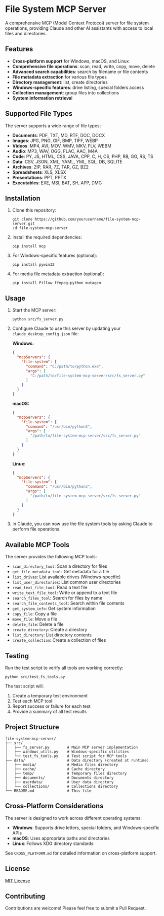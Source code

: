 # File System MCP Server

A comprehensive MCP (Model Context Protocol) server for file system operations, providing Claude and other AI assistants with access to local files and directories.

## Features

- **Cross-platform support** for Windows, macOS, and Linux
- **Comprehensive file operations**: scan, read, write, copy, move, delete
- **Advanced search capabilities**: search by filename or file contents
- **File metadata extraction** for various file types
- **Directory management**: list, create directories
- **Windows-specific features**: drive listing, special folders access
- **Collection management**: group files into collections
- **System information retrieval**

## Supported File Types

The server supports a wide range of file types:

- **Documents**: PDF, TXT, MD, RTF, DOC, DOCX
- **Images**: JPG, PNG, GIF, BMP, TIFF, WEBP
- **Videos**: MP4, AVI, MOV, WMV, MKV, FLV, WEBM
- **Audio**: MP3, WAV, OGG, FLAC, AAC, M4A
- **Code**: PY, JS, HTML, CSS, JAVA, CPP, C, H, CS, PHP, RB, GO, RS, TS
- **Data**: CSV, JSON, XML, YAML, YML, SQL, DB, SQLITE
- **Archives**: ZIP, RAR, 7Z, TAR, GZ, BZ2
- **Spreadsheets**: XLS, XLSX
- **Presentations**: PPT, PPTX
- **Executables**: EXE, MSI, BAT, SH, APP, DMG

## Installation

1. Clone this repository:
   ```
   git clone https://github.com/yourusername/file-system-mcp-server.git
   cd file-system-mcp-server
   ```

2. Install the required dependencies:
   ```
   pip install mcp
   ```

3. For Windows-specific features (optional):
   ```
   pip install pywin32
   ```

4. For media file metadata extraction (optional):
   ```
   pip install Pillow ffmpeg-python mutagen
   ```

## Usage

1. Start the MCP server:
   ```
   python src/fs_server.py
   ```

2. Configure Claude to use this server by updating your `claude_desktop_config.json` file:

   **Windows:**
   ```json
   {
     "mcpServers": {
       "file-system": {
         "command": "C:/path/to/python.exe",
         "args": [
           "C:/path/to/file-system-mcp-server/src/fs_server.py"
         ]
       }
     }
   }
   ```

   **macOS:**
   ```json
   {
     "mcpServers": {
       "file-system": {
         "command": "/usr/bin/python3",
         "args": [
           "/path/to/file-system-mcp-server/src/fs_server.py"
         ]
       }
     }
   }
   ```

   **Linux:**
   ```json
   {
     "mcpServers": {
       "file-system": {
         "command": "/usr/bin/python3",
         "args": [
           "/path/to/file-system-mcp-server/src/fs_server.py"
         ]
       }
     }
   }
   ```

3. In Claude, you can now use the file system tools by asking Claude to perform file operations.

## Available MCP Tools

The server provides the following MCP tools:

- `scan_directory_tool`: Scan a directory for files
- `get_file_metadata_tool`: Get metadata for a file
- `list_drives`: List available drives (Windows-specific)
- `list_user_directories`: List common user directories
- `read_text_file_tool`: Read a text file
- `write_text_file_tool`: Write or append to a text file
- `search_files_tool`: Search for files by name
- `search_file_contents_tool`: Search within file contents
- `get_system_info`: Get system information
- `copy_file`: Copy a file
- `move_file`: Move a file
- `delete_file`: Delete a file
- `create_directory`: Create a directory
- `list_directory`: List directory contents
- `create_collection`: Create a collection of files

## Testing

Run the test script to verify all tools are working correctly:

```
python src/test_fs_tools.py
```

The test script will:
1. Create a temporary test environment
2. Test each MCP tool
3. Report success or failure for each test
4. Provide a summary of all test results

## Project Structure

```
file-system-mcp-server/
├── src/
│   ├── fs_server.py        # Main MCP server implementation
│   ├── windows_utils.py    # Windows-specific utilities
│   └── test_fs_tools.py    # Test script for MCP tools
├── data/                   # Data directory (created at runtime)
│   ├── media/              # Media files directory
│   ├── cache/              # Cache directory
│   ├── temp/               # Temporary files directory
│   ├── documents/          # Documents directory
│   ├── userdata/           # User data directory
│   └── collections/        # Collections directory
└── README.md               # This file
```

## Cross-Platform Considerations

The server is designed to work across different operating systems:

- **Windows**: Supports drive letters, special folders, and Windows-specific APIs
- **macOS**: Uses appropriate paths and directories
- **Linux**: Follows XDG directory standards

See `CROSS_PLATFORM.md` for detailed information on cross-platform support.

## License

[MIT License](LICENSE)

## Contributing

Contributions are welcome! Please feel free to submit a Pull Request.
